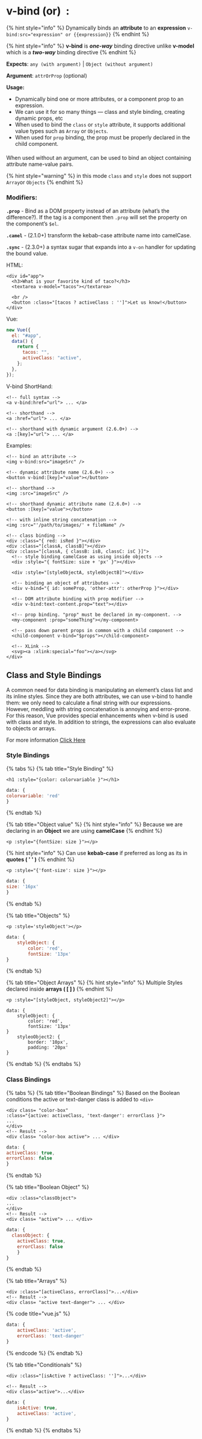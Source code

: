 # v-bind \(or\)  :

{% hint style="info" %}
Dynamically binds an **attribute** to an **expression**  `v-bind:src="expression" or {{expression}}`
{% endhint %}

{% hint style="info" %}
**v-bind**  is _**one-way**_ binding directive unlike **v-model** which is a _**two-way**_ binding directive
{% endhint %}

**Expects**: `any (with argument)` \| `Object (without argument)`

**Argument**: `attrOrProp` \(optional\)

**Usage:**

* Dynamically bind one or more attributes, or a component prop to an expression.
* We can use it for so many things  — class and style binding, creating dynamic props, etc
* When used to bind the `class` or `style` attribute, it supports additional value types such as `Array` or `Objects`.
* When used for `prop` binding, the prop must be properly declared in the child component.

#### 

When used without an argument, can be used to bind an object containing attribute name-value pairs.

{% hint style="warning" %}
in this mode `class` and `style` does not support `Array`or `Objects`
{% endhint %}

### Modifiers:

**`.prop`** - Bind as a DOM property instead of an attribute \(what’s the difference?\). If the tag is a component then `.prop` will set the property on the component’s `$el`.

**`.camel`** - \(2.1.0+\) transform the kebab-case attribute name into camelCase.

**`.sync`** - \(2.3.0+\) a syntax sugar that expands into a `v-on` handler for updating the bound value.

HTML:

```markup
<div id="app">
  <h3>What is your favorite kind of taco?</h3>
  <textarea v-model="tacos"></textarea>

  <br />
  <button :class="[tacos ? activeClass : '']">Let us know!</button>
</div>
```

Vue:

```javascript
new Vue({
  el: "#app",
  data() {
    return {
      tacos: "",
      activeClass: "active",
    };
  },
});
```

V-bind ShortHand:

```markup
<!-- full syntax -->
<a v-bind:href="url"> ... </a>

<!-- shorthand -->
<a :href="url"> ... </a>

<!-- shorthand with dynamic argument (2.6.0+) -->
<a :[key]="url"> ... </a>
```

Examples:

```markup
<!-- bind an attribute -->
<img v-bind:src="imageSrc" />

<!-- dynamic attribute name (2.6.0+) -->
<button v-bind:[key]="value"></button>

<!-- shorthand -->
<img :src="imageSrc" />

<!-- shorthand dynamic attribute name (2.6.0+) -->
<button :[key]="value"></button>

<!-- with inline string concatenation -->
<img :src="'/path/to/images/' + fileName" />

<!-- class binding -->
<div :class="{ red: isRed }"></div>
<div :class="[classA, classB]"></div>
<div :class="[classA, { classB: isB, classC: isC }]">
  <!-- style binding camelCase as using inside objects -->
  <div :style="{ fontSize: size + 'px' }"></div>
  
  <div :style="[styleObjectA, styleObjectB]"></div>

  <!-- binding an object of attributes -->
  <div v-bind="{ id: someProp, 'other-attr': otherProp }"></div>

  <!-- DOM attribute binding with prop modifier -->
  <div v-bind:text-content.prop="text"></div>

  <!-- prop binding. "prop" must be declared in my-component. -->
  <my-component :prop="someThing"></my-component>

  <!-- pass down parent props in common with a child component -->
  <child-component v-bind="$props"></child-component>

  <!-- XLink -->
  <svg><a :xlink:special="foo"></a></svg>
</div>
```

## Class and Style Bindings

A common need for data binding is manipulating an element’s class list and its inline styles. Since they are both attributes, we can use v-bind to handle them: we only need to calculate a final string with our expressions. However, meddling with string concatenation is annoying and error-prone. For this reason, Vue provides special enhancements when v-bind is used with class and style. In addition to strings, the expressions can also evaluate to objects or arrays.

For more information [Click Here](https://vuejs.org/v2/guide/class-and-style.html)



### Style Bindings

{% tabs %}
{% tab title="Style Binding" %}
```markup
<h1 :style="{color: colorvariable }"></h1>
```

```javascript
data: {
colorvariable: 'red'
}
```
{% endtab %}

{% tab title="Object value" %}
{% hint style="info" %}
Because we are declaring in an **Object** we are using **camelCase**
{% endhint %}

```markup
<p :style="{fontSize: size }"></p>
```

{% hint style="info" %}
Can use **kebab-case** if preferred as long as its in **quotes \( ' ' \)**
{% endhint %}

```markup
<p :style="{'font-size': size }"></p>
```

```javascript
data: {
size: '16px'
}
```
{% endtab %}

{% tab title="Objects" %}
```markup
<p :style='styleObject'></p>
```

```javascript
data: {
    styleObject: {
        color: 'red',
        fontSize: '13px'
}
```
{% endtab %}

{% tab title="Object Arrays" %}
{% hint style="info" %}
 Multiple Styles declared inside **arrays \( \[ \] \)**
{% endhint %}

```
<p :style="[styleObject, styleObject2]"></p>
```

```markup
data: {
    styleObject: {
        color: 'red',
        fontSize: '13px'
}
    styleoObject2: {
        border: '10px',
        padding: '20px'
}
```
{% endtab %}
{% endtabs %}

### Class Bindings

{% tabs %}
{% tab title="Boolean Bindings" %}
Based on the Boolean conditions the active or text-danger class is added to `<div>`

```markup
<div class= "color-box"
:class="{active: activeClass, 'text-danger': errorClass }">
...
</div>
<!-- Result -->
<div class= "color-box active"> ... </div>
```

```javascript
data: {
activeClass: true,
errorClass: false
}
```
{% endtab %}

{% tab title="Boolean Object" %}
```markup
<div :class="classObject">
...
</div>
<!-- Result -->
<div class= "active"> ... </div>
```

```javascript
data: {
  classObject: {
    activeClass: true,
    errorClass: false
    }
}
```
{% endtab %}

{% tab title="Arrays" %}


```markup
<div :class="[activeClass, errorClass]">...</div>
<!-- Result -->
<div class= "active text-danger"> ... </div>
```

{% code title="vue.js" %}
```javascript
data: {
    activeClass: 'active',
    errorClass: 'text-danger'
}
```
{% endcode %}
{% endtab %}

{% tab title="Conditionals" %}


```markup
<div :class="[isActive ? activeClass: '']">...</div>

<!-- Result -->
<div class="active">...</div>
```

```javascript
data: {
    isActive: true,
    activeClass: 'active',
}
```
{% endtab %}
{% endtabs %}




